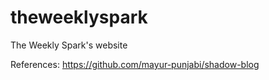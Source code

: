 # theweeklyspark
The Weekly Spark's website

References: https://github.com/mayur-punjabi/shadow-blog
